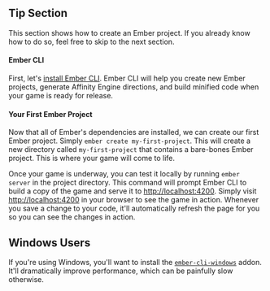 <aside class="aside ember medium-12">

# Tip Section

This section shows how to create an Ember project. If you already know how to do so, feel free to skip to the next section.

</aside>

<div class="with-aside">

#### Ember CLI

First, let's [install Ember CLI](https://ember-cli.com/user-guide/#ember-cli). Ember CLI will help you create new Ember projects, generate Affinity Engine directions, and build minified code when your game is ready for release.

#### Your First Ember Project

Now that all of Ember's dependencies are installed, we can create our first Ember project. Simply `ember create my-first-project`. This will create a new directory called `my-first-project` that contains a bare-bones Ember project. This is where your game will come to life.

Once your game is underway, you can test it locally by running `ember server` in the project directory. This command will prompt Ember CLI to build a copy of the game and serve it to [http://localhost:4200](http://localhost:4200). Simply visit [http://localhost:4200](http://localhost:4200) in your browser to see the game in action. Whenever you save a change to your code, it'll automatically refresh the page for you so you can see the changes in action.

</div>

<aside class="aside ember">

# Windows Users

If you're using Windows, you'll want to install the [`ember-cli-windows`](https://github.com/felixrieseberg/ember-cli-windows) addon. It'll dramatically improve performance, which can be painfully slow otherwise.

</aside>
